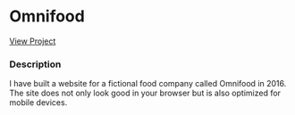 # Omnifood

[View Project](https://marcusvanwinden.github.io/omnifood)

### Description

I have built a website for a fictional food company called Omnifood in 2016. The site does not only look good in your browser but is also optimized for mobile devices.
